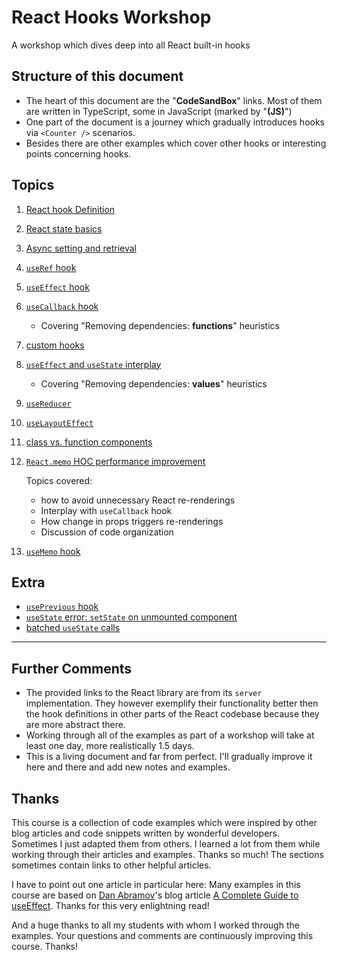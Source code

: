 # React Hooks Workshop

A workshop which dives deep into all React built-in hooks

## Structure of this document

- The heart of this document are the "**CodeSandBox**" links. Most of them are written in TypeScript, some in JavaScript (marked by "**(JS)**")
- One part of the document is a journey which gradually introduces hooks via `<Counter />` scenarios.
- Besides there are other examples which cover other hooks or interesting points concerning hooks.

## Topics

1. [React hook Definition](./sections/definition.md)
2. [React state basics](./sections/react-state-basics.md)
3. [Async setting and retrieval](./sections/async-setting-and-retrieval.md)
4. [`useRef` hook](./sections/useRef.md)
5. [`useEffect` hook](./sections/useEffect.md)
6. [`useCallback` hook](./sections/useCallback.md)

	- Covering "Removing dependencies: **functions**" heuristics

7. [custom hooks](./sections/custom-hook.md)
8. [`useEffect` and `useState` interplay](./sections/use-effect-use-state-interplay.md)

	- Covering "Removing dependencies: **values**" heuristics

9. [`useReducer`](./sections/useReducer.md)
10. [`useLayoutEffect`](./sections/useLayoutEffect.md)
11. [class vs. function components](./sections/class-vs-function-component.md)
12. [`React.memo` HOC performance improvement](./sections/react-memo.md)

	Topics covered:

	- how to avoid unnecessary React re-renderings
	- Interplay with `useCallback` hook
	- How change in props triggers re-renderings
	- Discussion of code organization

13. [`useMemo` hook](./sections/useMemo.md)

## Extra

- [`usePrevious` hook](./sections/extra-usePrevious-hook.md)
- [`useState` error: `setState` on unmounted component](./sections/setState-on-unmounted-component.md)
- [batched `useState` calls](./sections/batched-useState-calls.md)

---

## Further Comments

- The provided links to the React library are from its `server` implementation. They however exemplify their functionality better then the hook definitions in other parts of the React codebase because they are more abstract there.
- Working through all of the examples as part of a workshop will take at least one day, more realistically 1.5 days.
- This is a living document and far from perfect. I'll gradually improve it here and there and add new notes and examples.

## Thanks

This course is a collection of code examples which were inspired by other blog articles and code snippets written by wonderful developers. Sometimes I just adapted them from others. I learned a lot from them while working through their articles and examples. Thanks so much! The sections sometimes contain links to other helpful articles.

I have to point out one article in particular here: Many examples in this course are based on [Dan Abramov](https://github.com/gaearon)'s blog article [A Complete Guide to useEffect](https://overreacted.io/a-complete-guide-to-useeffect/). Thanks for this very enlightning read!

And a huge thanks to all my students with whom I worked through the examples. Your questions and comments are continuously improving this course. Thanks!